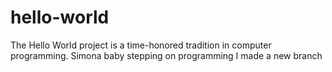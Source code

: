 # hello-world
The Hello World project is a time-honored tradition in computer programming.
Simona baby stepping on programming 
I made a new branch 
